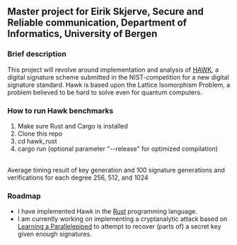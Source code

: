 Master project for Eirik Skjerve, Secure and Reliable communication, Department of Informatics, University of Bergen
---
### Brief description
This project will revolve around implementation and analysis of [HAWK](https://hawk-sign.info/), a digital signature scheme submitted in the NIST-competition for a new digital signature standard.
Hawk is based upon the Lattice Isomorphism Problem, a problem believed to be hard to solve even for quantum computers.

### How to run Hawk benchmarks
1. Make sure Rust and Cargo is installed
2. Clone this repo
3. cd hawk_rust
4. cargo run (optional parameter "--release" for optimized compilation)
<br/>
Average timing result of key generation and 100 signature generations and verifications for 
each degree 256, 512, and 1024

### Roadmap
- I have implemented Hawk in the [Rust](https://www.rust-lang.org/) programming language.
- I am currently working on implementing a cryptanalytic attack based on [Learning a Parallelepiped](https://cims.nyu.edu/~regev/papers/gghattack.pdf) to attempt to recover (parts of) a secret key given enough signatures.
